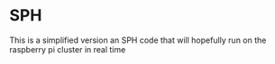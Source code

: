 SPH
===

This is a simplified version an SPH code that will hopefully run on the raspberry pi cluster in real time
